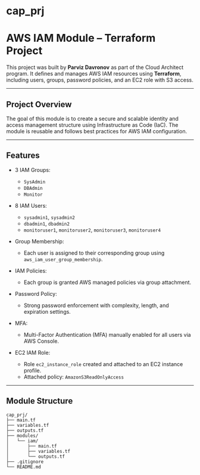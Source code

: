 # cap_prj

# AWS IAM Module – Terraform Project

This project was built by **Parviz Davronov** as part of the Cloud Architect program. It defines and manages AWS IAM resources using **Terraform**, including users, groups, password policies, and an EC2 role with S3 access.

---

## Project Overview

The goal of this module is to create a secure and scalable identity and access management structure using Infrastructure as Code (IaC). The module is reusable and follows best practices for AWS IAM configuration.

---

## Features

- 3 IAM Groups:
  - `SysAdmin`
  - `DBAdmin`
  - `Monitor`

- 8 IAM Users:
  - `sysadmin1`, `sysadmin2`
  - `dbadmin1`, `dbadmin2`
  - `monitoruser1`, `monitoruser2`, `monitoruser3`, `monitoruser4`

- Group Membership:
  - Each user is assigned to their corresponding group using `aws_iam_user_group_membership`.

- IAM Policies:
  - Each group is granted AWS managed policies via group attachment.

- Password Policy:
  - Strong password enforcement with complexity, length, and expiration settings.

- MFA:
  - Multi-Factor Authentication (MFA) manually enabled for all users via AWS Console.

- EC2 IAM Role:
  - Role `ec2_instance_role` created and attached to an EC2 instance profile.
  - Attached policy: `AmazonS3ReadOnlyAccess`

---

## Module Structure

```hcl
cap_prj/
├── main.tf
├── variables.tf
├── outputs.tf
├── modules/
│   └── iam/
│       ├── main.tf
│       ├── variables.tf
│       └── outputs.tf
├── .gitignore
└── README.md